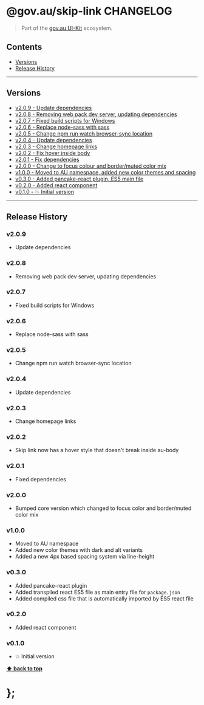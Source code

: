 @gov.au/skip-link CHANGELOG
======================

> Part of the [gov.au UI-Kit](https://github.com/govau/uikit/) ecosystem.


## Contents

* [Versions](#install)
* [Release History](#release-history)


----------------------------------------------------------------------------------------------------------------------------------------------------------------


## Versions

* [v2.0.9 - Update dependencies](#v209)
* [v2.0.8 - Removing web pack dev server, updating dependencies](#v208)
* [v2.0.7 - Fixed build scripts for Windows](#v207)
* [v2.0.6 - Replace node-sass with sass](#v206)
* [v2.0.5 - Change npm run watch browser-sync location](#v205)
* [v2.0.4 - Update dependencies](#v204)
* [v2.0.3 - Change homepage links](#v203)
* [v2.0.2 - Fix hover inside body](#v202)
* [v2.0.1 - Fix dependencies](#v201)
* [v2.0.0 - Change to focus colour and border/muted color mix](#v200)
* [v1.0.0 - Moved to AU namespace, added new color themes and spacing](#v100)
* [v0.3.0 - Added pancake-react plugin, ES5 main file](#v030)
* [v0.2.0 - Added react component](#v020)
* [v0.1.0 - 💥 Initial version](#v010)


----------------------------------------------------------------------------------------------------------------------------------------------------------------


## Release History

### v2.0.9

- Update dependencies


### v2.0.8

- Removing web pack dev server, updating dependencies


### v2.0.7

- Fixed build scripts for Windows


### v2.0.6

- Replace node-sass with sass


### v2.0.5

- Change npm run watch browser-sync location


### v2.0.4

- Update dependencies


### v2.0.3

- Change homepage links


### v2.0.2

- Skip link now has a hover style that doesn't break inside au-body


### v2.0.1

- Fixed dependencies


### v2.0.0

- Bumped core version which changed to focus color and border/muted color mix


### v1.0.0

- Moved to AU namespace
- Added new color themes with dark and alt variants
- Added a new 4px based spacing system via line-height


### v0.3.0

- Added pancake-react plugin
- Added transpiled react ES5 file as main entry file for `package.json`
- Added compiled css file that is automatically imported by ES5 react file


### v0.2.0

- Added react component


### v0.1.0

- 💥 Initial version


**[⬆ back to top](#contents)**


# };
